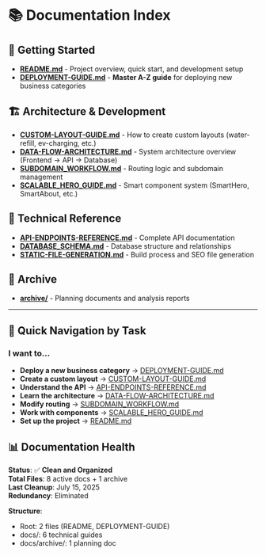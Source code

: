 # 📚 Documentation Index

## 🚀 **Getting Started**
- **[README.md](../README.md)** - Project overview, quick start, and development setup
- **[DEPLOYMENT-GUIDE.md](../DEPLOYMENT-GUIDE.md)** - **Master A-Z guide** for deploying new business categories

## 🏗️ **Architecture & Development**
- **[CUSTOM-LAYOUT-GUIDE.md](CUSTOM-LAYOUT-GUIDE.md)** - How to create custom layouts (water-refill, ev-charging, etc.)
- **[DATA-FLOW-ARCHITECTURE.md](DATA-FLOW-ARCHITECTURE.md)** - System architecture overview (Frontend → API → Database)
- **[SUBDOMAIN_WORKFLOW.md](SUBDOMAIN_WORKFLOW.md)** - Routing logic and subdomain management
- **[SCALABLE_HERO_GUIDE.md](SCALABLE_HERO_GUIDE.md)** - Smart component system (SmartHero, SmartAbout, etc.)

## 🔧 **Technical Reference**
- **[API-ENDPOINTS-REFERENCE.md](API-ENDPOINTS-REFERENCE.md)** - Complete API documentation
- **[DATABASE_SCHEMA.md](DATABASE_SCHEMA.md)** - Database structure and relationships
- **[STATIC-FILE-GENERATION.md](STATIC-FILE-GENERATION.md)** - Build process and SEO file generation

## 📁 **Archive**
- **[archive/](archive/)** - Planning documents and analysis reports

---

## 🎯 **Quick Navigation by Task**

### **I want to...**

- **Deploy a new business category** → [DEPLOYMENT-GUIDE.md](../DEPLOYMENT-GUIDE.md)
- **Create a custom layout** → [CUSTOM-LAYOUT-GUIDE.md](CUSTOM-LAYOUT-GUIDE.md)
- **Understand the API** → [API-ENDPOINTS-REFERENCE.md](API-ENDPOINTS-REFERENCE.md)
- **Learn the architecture** → [DATA-FLOW-ARCHITECTURE.md](DATA-FLOW-ARCHITECTURE.md)
- **Modify routing** → [SUBDOMAIN_WORKFLOW.md](SUBDOMAIN_WORKFLOW.md)
- **Work with components** → [SCALABLE_HERO_GUIDE.md](SCALABLE_HERO_GUIDE.md)
- **Set up the project** → [README.md](../README.md)

## 📊 **Documentation Health**

**Status**: ✅ **Clean and Organized**  
**Total Files**: 8 active docs + 1 archive  
**Last Cleanup**: July 15, 2025  
**Redundancy**: Eliminated  

**Structure**:
- Root: 2 files (README, DEPLOYMENT-GUIDE)
- docs/: 6 technical guides  
- docs/archive/: 1 planning doc
